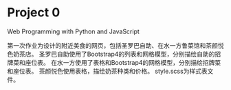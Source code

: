 # Project 0

Web Programming with Python and JavaScript

第一次作业为设计的附近美食的网页，包括圣罗巴自助、在水一方鲁菜馆和茶颜悦色奶茶店。
圣罗巴自助使用了Bootstrap4的列表和网格模型，分别描绘自助的招牌菜和座位表。
在水一方使用了表格和Bootstrap4的网格模型，分别描绘招牌菜和座位表。
茶颜悦色使用表格，描绘奶茶种类和价格。
style.scss为样式表文件。
